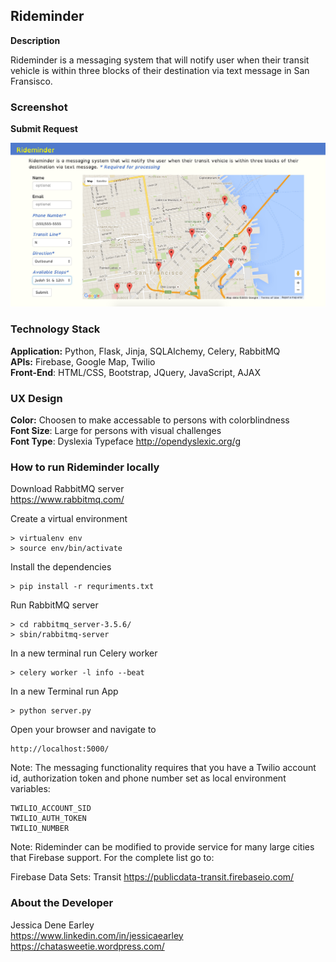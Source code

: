 Rideminder
--------


**Description**

Rideminder is a messaging system that will notify user when their transit vehicle is within three blocks of their destination via text message in San Fransisco. 


### Screenshot

**Submit Request**

<img src="static/Rideminder.jpg">


### Technology Stack

**Application:** Python, Flask, Jinja, SQLAlchemy, Celery, RabbitMQ    
**APIs:** Firebase, Google Map, Twilio  
**Front-End**: HTML/CSS, Bootstrap, JQuery, JavaScript, AJAX    

### UX Design
**Color:** Choosen to make accessable to persons with colorblindness     
**Font Size**: Large for persons with visual challenges     
**Font Type**: Dyslexia Typeface http://opendyslexic.org/g     


### How to run Rideminder locally

Download RabbitMQ server    
https://www.rabbitmq.com/


Create a virtual environment 

```
> virtualenv env
> source env/bin/activate
```

Install the dependencies

```
> pip install -r requriments.txt
```

Run RabbitMQ server

```
> cd rabbitmq_server-3.5.6/
> sbin/rabbitmq-server 
```

In a new terminal run Celery worker
```
> celery worker -l info --beat
```

In a new Terminal run App
```
> python server.py
```


Open your browser and navigate to 

```
http://localhost:5000/
```

Note: The messaging functionality requires that you have a Twilio account id, authorization token and phone number set as local environment variables:

```
TWILIO_ACCOUNT_SID
TWILIO_AUTH_TOKEN
TWILIO_NUMBER
```

Note: Rideminder can be modified to provide service for many large cities that Firebase support. For the complete list go to:

Firebase Data Sets: Transit https://publicdata-transit.firebaseio.com/


### About the Developer    
Jessica Dene Earley    
https://www.linkedin.com/in/jessicaearley    
https://chatasweetie.wordpress.com/    
